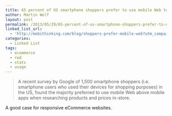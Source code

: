 ```yaml
---
title: 65 percent of US smartphone shoppers prefer to use mobile Web to mobile apps for shopping. Is that shocking? It shouldn’t be.
author: Martin Wolf
layout: post
permalink: /2013/05/29/65-percent-of-us-smartphone-shoppers-prefer-to-use-mobile-web-to-mobile-apps-for-shopping-is-that-shocking-it-shouldnt-be/
linked_list_url:
  - 'http://mobithinking.com/blog/shoppers-prefer-mobile-web?utm_campaign=bdw-19-2013&utm_medium=email&utm_source=newsletter&utm_content=65%25%20Of%20US%20Smartphone%20Shoppers%20Prefer%20To%20Use%20Mobile%20Web%20To%20Mobile%20Apps%20For%20Shopping.'
categories:
  - Linked List
tags:
  - ecommerce
  - rwd
  - stats
  - usage
---
```

> A recent survey by Google of 1,500 smartphone shoppers (i.e. smartphone users who used their devices for shopping purposes) in the US, found the majority preferred to use mobile Web above mobile apps when researching products and prices in-store.

A good case for responsive eCommerce websites.